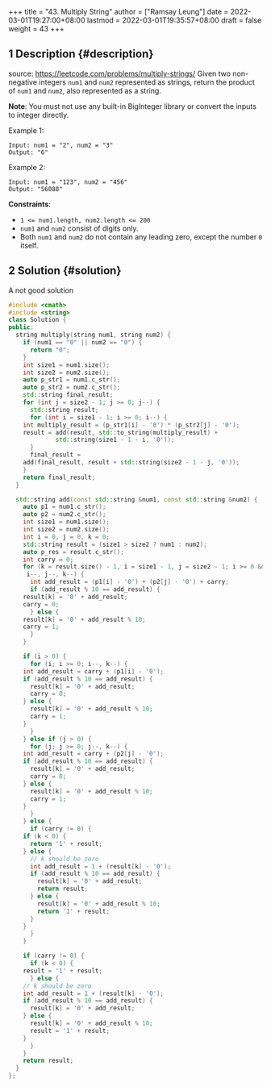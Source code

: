 +++
title = "43. Multiply String"
author = ["Ramsay Leung"]
date = 2022-03-01T19:27:00+08:00
lastmod = 2022-03-01T19:35:57+08:00
draft = false
weight = 43
+++

## <span class="section-num">1</span> Description {#description}

source: <https://leetcode.com/problems/multiply-strings/>
Given two non-negative integers `num1` and `num2` represented as strings, return the product of `num1` and `num2`, also represented as a string.

**Note**: You must not use any built-in BigInteger library or convert the inputs to integer directly.

Example 1:

```text
Input: num1 = "2", num2 = "3"
Output: "6"
```

Example 2:

```text
Input: num1 = "123", num2 = "456"
Output: "56088"
```

**Constraints**:

-   `1 <= num1.length, num2.length <= 200`
-   `num1` and `num2` consist of digits only.
-   Both `num1` and `num2` do not contain any leading zero, except the number `0` itself.


## <span class="section-num">2</span> Solution {#solution}

A not good solution

```c++
#include <cmath>
#include <string>
class Solution {
public:
  string multiply(string num1, string num2) {
    if (num1 == "0" || num2 == "0") {
      return "0";
    }
    int size1 = num1.size();
    int size2 = num2.size();
    auto p_str1 = num1.c_str();
    auto p_str2 = num2.c_str();
    std::string final_result;
    for (int j = size2 - 1; j >= 0; j--) {
      std::string result;
      for (int i = size1 - 1; i >= 0; i--) {
	int multiply_result = (p_str1[i] - '0') * (p_str2[j] - '0');
	result = add(result, std::to_string(multiply_result) +
		     std::string(size1 - 1 - i, '0'));
      }
      final_result =
	add(final_result, result + std::string(size2 - 1 - j, '0'));
    }
    return final_result;
  }

  std::string add(const std::string &num1, const std::string &num2) {
    auto p1 = num1.c_str();
    auto p2 = num2.c_str();
    int size1 = num1.size();
    int size2 = num2.size();
    int i = 0, j = 0, k = 0;
    std::string result = (size1 > size2 ? num1 : num2);
    auto p_res = result.c_str();
    int carry = 0;
    for (k = result.size() - 1, i = size1 - 1, j = size2 - 1; i >= 0 && j >= 0;
	 i--, j--, k--) {
      int add_result = (p1[i] - '0') + (p2[j] - '0') + carry;
      if (add_result % 10 == add_result) {
	result[k] = '0' + add_result;
	carry = 0;
      } else {
	result[k] = '0' + add_result % 10;
	carry = 1;
      }
    }

    if (i > 0) {
      for (i; i >= 0; i--, k--) {
	int add_result = carry + (p1[i] - '0');
	if (add_result % 10 == add_result) {
	  result[k] = '0' + add_result;
	  carry = 0;
	} else {
	  result[k] = '0' + add_result % 10;
	  carry = 1;
	}
      }
    } else if (j > 0) {
      for (j; j >= 0; j--, k--) {
	int add_result = carry + (p2[j] - '0');
	if (add_result % 10 == add_result) {
	  result[k] = '0' + add_result;
	  carry = 0;
	} else {
	  result[k] = '0' + add_result % 10;
	  carry = 1;
	}
      }
    } else {
      if (carry != 0) {
	if (k < 0) {
	  return '1' + result;
	} else {
	  // k should be zero
	  int add_result = 1 + (result[k] - '0');
	  if (add_result % 10 == add_result) {
	    result[k] = '0' + add_result;
	    return result;
	  } else {
	    result[k] = '0' + add_result % 10;
	    return '1' + result;
	  }
	}
      }
    }

    if (carry != 0) {
      if (k < 0) {
	result = '1' + result;
      } else {
	// k should be zero
	int add_result = 1 + (result[k] - '0');
	if (add_result % 10 == add_result) {
	  result[k] = '0' + add_result;
	} else {
	  result[k] = '0' + add_result % 10;
	  result = '1' + result;
	}
      }
    }
    return result;
  }
};
```
